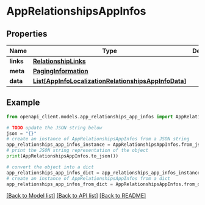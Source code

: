 # AppRelationshipsAppInfos


## Properties

Name | Type | Description | Notes
------------ | ------------- | ------------- | -------------
**links** | [**RelationshipLinks**](RelationshipLinks.md) |  | [optional] 
**meta** | [**PagingInformation**](PagingInformation.md) |  | [optional] 
**data** | [**List[AppInfoLocalizationRelationshipsAppInfoData]**](AppInfoLocalizationRelationshipsAppInfoData.md) |  | [optional] 

## Example

```python
from openapi_client.models.app_relationships_app_infos import AppRelationshipsAppInfos

# TODO update the JSON string below
json = "{}"
# create an instance of AppRelationshipsAppInfos from a JSON string
app_relationships_app_infos_instance = AppRelationshipsAppInfos.from_json(json)
# print the JSON string representation of the object
print(AppRelationshipsAppInfos.to_json())

# convert the object into a dict
app_relationships_app_infos_dict = app_relationships_app_infos_instance.to_dict()
# create an instance of AppRelationshipsAppInfos from a dict
app_relationships_app_infos_from_dict = AppRelationshipsAppInfos.from_dict(app_relationships_app_infos_dict)
```
[[Back to Model list]](../README.md#documentation-for-models) [[Back to API list]](../README.md#documentation-for-api-endpoints) [[Back to README]](../README.md)



